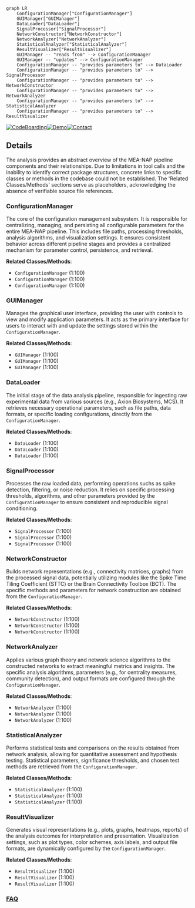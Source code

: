 ```mermaid
graph LR
    ConfigurationManager["ConfigurationManager"]
    GUIManager["GUIManager"]
    DataLoader["DataLoader"]
    SignalProcessor["SignalProcessor"]
    NetworkConstructor["NetworkConstructor"]
    NetworkAnalyzer["NetworkAnalyzer"]
    StatisticalAnalyzer["StatisticalAnalyzer"]
    ResultVisualizer["ResultVisualizer"]
    GUIManager -- "reads from" --> ConfigurationManager
    GUIManager -- "updates" --> ConfigurationManager
    ConfigurationManager -- "provides parameters to" --> DataLoader
    ConfigurationManager -- "provides parameters to" --> SignalProcessor
    ConfigurationManager -- "provides parameters to" --> NetworkConstructor
    ConfigurationManager -- "provides parameters to" --> NetworkAnalyzer
    ConfigurationManager -- "provides parameters to" --> StatisticalAnalyzer
    ConfigurationManager -- "provides parameters to" --> ResultVisualizer
```

[![CodeBoarding](https://img.shields.io/badge/Generated%20by-CodeBoarding-9cf?style=flat-square)](https://github.com/CodeBoarding/CodeBoarding)[![Demo](https://img.shields.io/badge/Try%20our-Demo-blue?style=flat-square)](https://www.codeboarding.org/demo)[![Contact](https://img.shields.io/badge/Contact%20us%20-%20contact@codeboarding.org-lightgrey?style=flat-square)](mailto:contact@codeboarding.org)

## Details

The analysis provides an abstract overview of the MEA-NAP pipeline components and their relationships. Due to limitations in tool calls and the inability to identify correct package structures, concrete links to specific classes or methods in the codebase could not be established. The 'Related Classes/Methods' sections serve as placeholders, acknowledging the absence of verifiable source file references.

### ConfigurationManager
The core of the configuration management subsystem. It is responsible for centralizing, managing, and persisting all configurable parameters for the entire MEA-NAP pipeline. This includes file paths, processing thresholds, analysis algorithms, and visualization settings. It ensures consistent behavior across different pipeline stages and provides a centralized mechanism for parameter control, persistence, and retrieval.


**Related Classes/Methods**:

- `ConfigurationManager` (1:100)
- `ConfigurationManager` (1:100)
- `ConfigurationManager` (1:100)


### GUIManager
Manages the graphical user interface, providing the user with controls to view and modify application parameters. It acts as the primary interface for users to interact with and update the settings stored within the `ConfigurationManager`.


**Related Classes/Methods**:

- `GUIManager` (1:100)
- `GUIManager` (1:100)
- `GUIManager` (1:100)


### DataLoader
The initial stage of the data analysis pipeline, responsible for ingesting raw experimental data from various sources (e.g., Axion Biosystems, MCS). It retrieves necessary operational parameters, such as file paths, data formats, or specific loading configurations, directly from the `ConfigurationManager`.


**Related Classes/Methods**:

- `DataLoader` (1:100)
- `DataLoader` (1:100)
- `DataLoader` (1:100)


### SignalProcessor
Processes the raw loaded data, performing operations suchs as spike detection, filtering, or noise reduction. It relies on specific processing thresholds, algorithms, and other parameters provided by the `ConfigurationManager` to ensure consistent and reproducible signal conditioning.


**Related Classes/Methods**:

- `SignalProcessor` (1:100)
- `SignalProcessor` (1:100)
- `SignalProcessor` (1:100)


### NetworkConstructor
Builds network representations (e.g., connectivity matrices, graphs) from the processed signal data, potentially utilizing modules like the Spike Time Tiling Coefficient (STTC) or the Brain Connectivity Toolbox (BCT). The specific methods and parameters for network construction are obtained from the `ConfigurationManager`.


**Related Classes/Methods**:

- `NetworkConstructor` (1:100)
- `NetworkConstructor` (1:100)
- `NetworkConstructor` (1:100)


### NetworkAnalyzer
Applies various graph theory and network science algorithms to the constructed networks to extract meaningful metrics and insights. The specific analysis algorithms, parameters (e.g., for centrality measures, community detection), and output formats are configured through the `ConfigurationManager`.


**Related Classes/Methods**:

- `NetworkAnalyzer` (1:100)
- `NetworkAnalyzer` (1:100)
- `NetworkAnalyzer` (1:100)


### StatisticalAnalyzer
Performs statistical tests and comparisons on the results obtained from network analysis, allowing for quantitative assessment and hypothesis testing. Statistical parameters, significance thresholds, and chosen test methods are retrieved from the `ConfigurationManager`.


**Related Classes/Methods**:

- `StatisticalAnalyzer` (1:100)
- `StatisticalAnalyzer` (1:100)
- `StatisticalAnalyzer` (1:100)


### ResultVisualizer
Generates visual representations (e.g., plots, graphs, heatmaps, reports) of the analysis outcomes for interpretation and presentation. Visualization settings, such as plot types, color schemes, axis labels, and output file formats, are dynamically configured by the `ConfigurationManager`.


**Related Classes/Methods**:

- `ResultVisualizer` (1:100)
- `ResultVisualizer` (1:100)
- `ResultVisualizer` (1:100)




### [FAQ](https://github.com/CodeBoarding/GeneratedOnBoardings/tree/main?tab=readme-ov-file#faq)